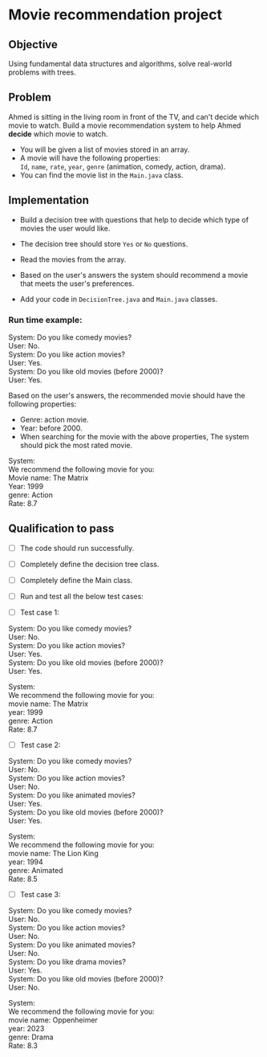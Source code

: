 # Movie recommendation project


## Objective
Using fundamental data structures and algorithms, solve real-world problems with trees.


## Problem    
Ahmed is sitting in the living room in front of the TV, and can't decide which movie to watch. Build a movie recommendation system to help Ahmed **decide** which movie to watch.

- You will be given a list of movies stored in an array.    
- A movie will have the following properties:   
`Id`, `name`, `rate`, `year`, `genre` (animation, comedy, action, drama).   
- You can find the movie list in the `Main.java` class.  

## Implementation
   
- Build a decision tree with questions that help to decide which type of movies the user would like.
- The decision tree should store `Yes` or `No` questions.
- Read the movies from the array.
- Based on the user's answers the system should recommend a movie that meets the user's preferences.

- Add your code in `DecisionTree.java` and `Main.java` classes.

### Run time example:

System: Do you like comedy movies?   
User: No.   
System: Do you like action movies?   
User: Yes.   
System: Do you like old movies (before 2000)?   
User: Yes.   

Based on the user's answers, the recommended movie should have the following properties:

- Genre: action movie.
- Year: before 2000.
- When searching for the movie with the above properties, The system should pick the most rated movie.   

System:    
We recommend the following movie for you:   
Movie name: The Matrix   
Year: 1999   
genre: Action   
Rate: 8.7   



## Qualification to pass
- [ ] The code should run successfully.
- [ ] Completely define the decision tree class.
- [ ] Completely define the Main class.
- [ ] Run and test all the below test cases:
   
- [ ] Test case 1:
   
System: Do you like comedy movies?   
User: No.   
System: Do you like action movies?   
User: Yes.   
System: Do you like old movies (before 2000)?   
User: Yes.   
   
System:       
We recommend the following movie for you:   
movie name: The Matrix   
year: 1999   
genre: Action   
Rate: 8.7   
   
- [ ] Test case 2:

System: Do you like comedy movies?   
User: No.   
System: Do you like action movies?   
User: No.   
System: Do you like animated movies?   
User: Yes.   
System: Do you like old movies (before 2000)?   
User: Yes.   
   
System:       
We recommend the following movie for you:   
movie name: The Lion King   
year: 1994      
genre: Animated   
Rate: 8.5  

- [ ] Test case 3:

System: Do you like comedy movies?   
User: No.   
System: Do you like action movies?   
User: No.   
System: Do you like animated movies?    
User: No.   
System: Do you like drama movies?   
User: Yes.   
System: Do you like old movies (before 2000)?   
User: No.   
   
System:       
We recommend the following movie for you:   
movie name: Oppenheimer   
year: 2023      
genre: Drama   
Rate: 8.3  









